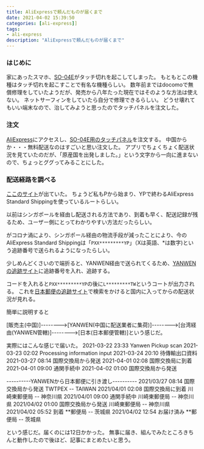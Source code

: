 ```yaml
---
title: AliExpressで頼んだものが届くまで
date: 2021-04-02 15:39:50
categories: [ali-express]]
tags:
- ali-express
description: "AliExpressで頼んだものが届くまで"
---
```


### はじめに
家にあったスマホ、[SO-04E](https://xperia.sony.jp/xperia/docomo/so-04e/)がタッチ切れを起こしてしまった。
もともとこの機種はタッチ切れを起こすことで有名な機種らしい。
数年前まではdocomoで無償修理をしていたようだが、発売から八年たった現在ではそのような方法は使えない。
ネットサーフィンをしていたら自分で修理できるらしい。
どうせ壊れてもいい端末なので、治してみようと思ったのでタッチパネルを注文した。

### 注文
[AliExpress](https://www.aliexpress.com/)にアクセスし、[SO-04E用のタッチパネル](https://ja.aliexpress.com/item/1000005638515.html?spm=a2g0s.9042311.0.0.c6944c4dqaoF0e)を注文する。
中国からか・・・無料配送なのはすごいと思い注文した。
アプリでちょくちょく配送状況を見ていたのだが、「原産国を出発しました。」という文字から一向に進まないので、ちょっとググってみることにした。

### 配送経路を調べる
[ここのサイト](https://dirtmishouri.blogspot.com/2020/09/pypaliexpress-standard.html)が出ていた。
ちょうど私もPから始まり、YPで終わるAliExpress Standard Shippingを使っているルートらしい。

以前はシンガポールを経由し配送される方法であり、到着も早く、配送記録が残るため、ユーザー側にとってわかりやすい方法だったらしい。

がコロナ渦により、シンガポール経由の物流手段が減ったことにより、今のAliExpress Standard Shippingは「`PXX*********YP`」（Xは英語、*は数字)という追跡番号で送られるようになったらしい。

少しめんどくさいので端折ると、YANWEN経由で送られてくるため、[YANWENの追跡サイト](https://track.yw56.com.cn/home/index?aspxerrorpath=/en-US)に追跡番号を入れ、追跡する。

コードを入れると`PXX*********YP`の後に`L*********TW`というコートが出力される。
これを[日本郵便の追跡サイト](https://trackings.post.japanpost.jp/services/srv/search/input)で検索をかけると国内に入ってからの配送状況が見れる。

簡単に説明すると

[販売主(中国)]-------->[YANWEN(中国に配送業者に集荷)]-------->[台湾経由(YANWEN管轄)]-------->[日本(日本郵便管轄)]という感じだ。

実際にはこんな感じで届いた。
2021-03-22 23:33	Yanwen Pickup scan
2021-03-23 02:02	Processing information input
2021-03-24 20:10	待傳輸出口資料
2021-03-27 08:14	国際交換局から発送
2021-04-01 02:08	国際交換局に到着
2021-04-01 09:00	通関手続中
2021-04-02 01:00	国際交換局から発送

----------YANWENから日本郵便に引き渡し----------
2021/03/27 08:14    国際交換局から発送  TWTPEX -- TAIWAN
2021/04/01 02:08    国際交換局に到着    川崎東郵便局 -- 神奈川県
2021/04/01 09:00    通関手続中          川崎東郵便局 -- 神奈川県
2021/04/02 01:00	国際交換局から発送	川崎東郵便局 -- 神奈川県
2021/04/02 05:52	到着                **郵便局 -- 茨城県
2021/04/02 12:54    お届け済み          **郵便局 -- 茨城県

という感じだ。届くのには12日かかった。
無事に届き、組んでみたところきちんと動作したので後ほど、記事にまとめたいと思う。